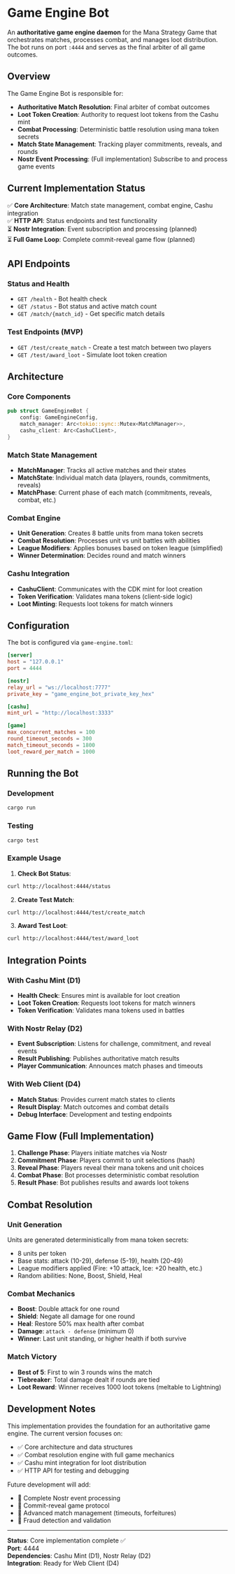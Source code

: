 # Game Engine Bot

An **authoritative game engine daemon** for the Mana Strategy Game that orchestrates matches, processes combat, and manages loot distribution. The bot runs on port `:4444` and serves as the final arbiter of all game outcomes.

## Overview

The Game Engine Bot is responsible for:

- **Authoritative Match Resolution**: Final arbiter of combat outcomes
- **Loot Token Creation**: Authority to request loot tokens from the Cashu mint  
- **Combat Processing**: Deterministic battle resolution using mana token secrets
- **Match State Management**: Tracking player commitments, reveals, and rounds
- **Nostr Event Processing**: (Full implementation) Subscribe to and process game events

## Current Implementation Status

✅ **Core Architecture**: Match state management, combat engine, Cashu integration  
✅ **HTTP API**: Status endpoints and test functionality  
⏳ **Nostr Integration**: Event subscription and processing (planned)  
⏳ **Full Game Loop**: Complete commit-reveal game flow (planned)  

## API Endpoints

### Status and Health
- `GET /health` - Bot health check
- `GET /status` - Bot status and active match count
- `GET /match/{match_id}` - Get specific match details

### Test Endpoints (MVP)
- `GET /test/create_match` - Create a test match between two players
- `GET /test/award_loot` - Simulate loot token creation

## Architecture

### Core Components

```rust
pub struct GameEngineBot {
    config: GameEngineConfig,
    match_manager: Arc<tokio::sync::Mutex<MatchManager>>,
    cashu_client: Arc<CashuClient>,
}
```

### Match State Management
- **MatchManager**: Tracks all active matches and their states
- **MatchState**: Individual match data (players, rounds, commitments, reveals)
- **MatchPhase**: Current phase of each match (commitments, reveals, combat, etc.)

### Combat Engine
- **Unit Generation**: Creates 8 battle units from mana token secrets
- **Combat Resolution**: Processes unit vs unit battles with abilities
- **League Modifiers**: Applies bonuses based on token league (simplified)
- **Winner Determination**: Decides round and match winners

### Cashu Integration
- **CashuClient**: Communicates with the CDK mint for loot creation
- **Token Verification**: Validates mana tokens (client-side logic)
- **Loot Minting**: Requests loot tokens for match winners

## Configuration

The bot is configured via `game-engine.toml`:

```toml
[server]
host = "127.0.0.1"
port = 4444

[nostr]
relay_url = "ws://localhost:7777"
private_key = "game_engine_bot_private_key_hex"

[cashu]
mint_url = "http://localhost:3333"

[game]
max_concurrent_matches = 100
round_timeout_seconds = 300
match_timeout_seconds = 1800
loot_reward_per_match = 1000
```

## Running the Bot

### Development
```bash
cargo run
```

### Testing
```bash
cargo test
```

### Example Usage

1. **Check Bot Status**:
```bash
curl http://localhost:4444/status
```

2. **Create Test Match**:
```bash
curl http://localhost:4444/test/create_match
```

3. **Award Test Loot**:
```bash
curl http://localhost:4444/test/award_loot
```

## Integration Points

### With Cashu Mint (D1)
- **Health Check**: Ensures mint is available for loot creation
- **Loot Token Creation**: Requests loot tokens for match winners
- **Token Verification**: Validates mana tokens used in battles

### With Nostr Relay (D2)
- **Event Subscription**: Listens for challenge, commitment, and reveal events
- **Result Publishing**: Publishes authoritative match results
- **Player Communication**: Announces match phases and timeouts

### With Web Client (D4)
- **Match Status**: Provides current match states to clients
- **Result Display**: Match outcomes and combat details
- **Debug Interface**: Development and testing endpoints

## Game Flow (Full Implementation)

1. **Challenge Phase**: Players initiate matches via Nostr
2. **Commitment Phase**: Players commit to unit selections (hash)
3. **Reveal Phase**: Players reveal their mana tokens and unit choices
4. **Combat Phase**: Bot processes deterministic combat resolution
5. **Result Phase**: Bot publishes results and awards loot tokens

## Combat Resolution

### Unit Generation
Units are generated deterministically from mana token secrets:
- 8 units per token
- Base stats: attack (10-29), defense (5-19), health (20-49)
- League modifiers applied (Fire: +10 attack, Ice: +20 health, etc.)
- Random abilities: None, Boost, Shield, Heal

### Combat Mechanics
- **Boost**: Double attack for one round
- **Shield**: Negate all damage for one round  
- **Heal**: Restore 50% max health after combat
- **Damage**: `attack - defense` (minimum 0)
- **Winner**: Last unit standing, or higher health if both survive

### Match Victory
- **Best of 5**: First to win 3 rounds wins the match
- **Tiebreaker**: Total damage dealt if rounds are tied
- **Loot Reward**: Winner receives 1000 loot tokens (meltable to Lightning)

## Development Notes

This implementation provides the foundation for an authoritative game engine. The current version focuses on:

- ✅ Core architecture and data structures
- ✅ Combat resolution engine with full game mechanics
- ✅ Cashu mint integration for loot distribution  
- ✅ HTTP API for testing and debugging

Future development will add:
- 🔄 Complete Nostr event processing
- 🔄 Commit-reveal game protocol
- 🔄 Advanced match management (timeouts, forfeitures)
- 🔄 Fraud detection and validation

---

**Status**: Core implementation complete ✅  
**Port**: 4444  
**Dependencies**: Cashu Mint (D1), Nostr Relay (D2)  
**Integration**: Ready for Web Client (D4)